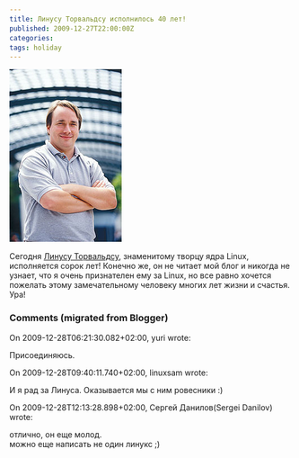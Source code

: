 ```yaml
---
title: Линусу Торвальдсу исполнилось 40 лет!
published: 2009-12-27T22:00:00Z
categories: 
tags: holiday
---
```


<div class="center">
<a href="https://ru.wikipedia.org/wiki/Торвальдс,_Линус">
<img src="/images/200px-Linus_Torvalds.jpeg"
    width="200px" height="307px"
    alt="Линус Торвальдс — творец ядра Linux"
    class="fullscreen" />
</a>
</div>

Сегодня <a href="http://ru.wikipedia.org/wiki/%D0%A2%D0%BE%D1%80%D0%B2%D0%B0%D0%BB%D1%8C%D0%B4%D1%81,_%D0%9B%D0%B8%D0%BD%D1%83%D1%81">Линусу Торвальдсу</a>, знаменитому творцу ядра Linux, исполняется сорок лет! Конечно же, он не читает мой блог и никогда не узнает, что я очень признателен ему за Linux, но все равно хочется пожелать этому замечательному человеку многих лет жизни и счастья. Ура!

<h3 id='hakyll-convert-comments-title'>Comments (migrated from Blogger)</h3>
<div class='hakyll-convert-comment'>
<p class='hakyll-convert-comment-date'>On 2009-12-28T06:21:30.082+02:00, yuri wrote:</p>
<p class='hakyll-convert-comment-body'>
Присоединяюсь.
</p>
</div>

<div class='hakyll-convert-comment'>
<p class='hakyll-convert-comment-date'>On 2009-12-28T09:40:11.740+02:00, linuxsam wrote:</p>
<p class='hakyll-convert-comment-body'>
И я рад за Линуса. Оказывается мы с ним ровесники :)
</p>
</div>

<div class='hakyll-convert-comment'>
<p class='hakyll-convert-comment-date'>On 2009-12-28T12:13:28.898+02:00, Сергей Данилов(Sergei Danilov) wrote:</p>
<p class='hakyll-convert-comment-body'>
отлично, он еще молод.<br/>
можно еще написать не один линукс ;)
</p>
</div>



